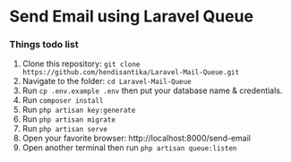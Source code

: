 # Send Email using Laravel Queue

### Things todo list

1. Clone this repository: `git clone https://github.com/hendisantika/Laravel-Mail-Queue.git`
2. Navigate to the folder: `cd Laravel-Mail-Queue`
3. Run `cp .env.example .env` then put your database name & credentials.
4. Run `composer install`
5. Run `php artisan key:generate`
6. Run `php artisan migrate`
7. Run `php artisan serve`
8. Open your favorite browser: http://localhost:8000/send-email
9. Open another terminal then run `php artisan queue:listen`


